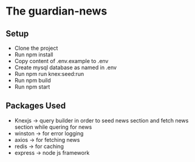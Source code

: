 # The guardian-news

## Setup
- Clone the project
- Run npm install
- Copy content of .env.example to .env
- Create mysql database as named in .env 
- Run npm run knex:seed:run
- Run npm build
- Run npm start

## Packages Used
- Knexjs -> query builder in order to seed news section and fetch news section while quering for news
- winston -> for error logging
- axios -> for fetching news
- redis -> for caching
- express -> node js framework

